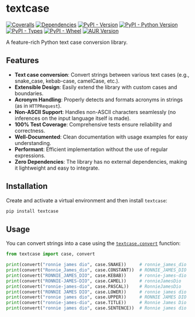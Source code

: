 # textcase

[![Coveralls](https://img.shields.io/coverallsCoverage/github/zobweyt/textcase?branch=main)](https://coveralls.io/github/zobweyt/textcase)
[![Dependencies](https://img.shields.io/badge/dependencies-0-brightgreen)](https://pypi.python.org/pypi/textcase)
[![PyPI - Version](https://img.shields.io/pypi/v/textcase.svg)](https://pypi.python.org/pypi/textcase)
[![PyPI - Python Version](https://img.shields.io/pypi/pyversions/textcase.svg)](https://pypi.python.org/pypi/textcase)
[![PyPI - Types](https://img.shields.io/pypi/types/textcase)](https://pypi.python.org/pypi/textcase)
[![PyPI - Wheel](https://img.shields.io/pypi/wheel/textcase)](https://pypi.python.org/pypi/textcase)
[![AUR Version](https://img.shields.io/aur/version/python-textcase-git)](https://aur.archlinux.org/packages/python-textcase-git)

A feature-rich Python text case conversion library.

## Features

- **Text case conversion**: Convert strings between various text cases (e.g., snake_case, kebab-case, camelCase, etc.).
- **Extensible Design**: Easily extend the library with custom cases and boundaries.
- **Acronym Handling**: Properly detects and formats acronyms in strings (as in `HTTPRequest`).
- **Non-ASCII Support**: Handles non-ASCII characters seamlessly (no inferences on the input language itself is made).
- **100% Test Coverage**: Comprehensive tests ensure reliability and correctness.
- **Well-Documented**: Clean documentation with usage examples for easy understanding.
- **Performant**: Efficient implementation without the use of regular expressions.
- **Zero Dependencies**: The library has no external dependencies, making it lightweight and easy to integrate.

## Installation

Create and activate a virtual environment and then install `textcase`:

```sh
pip install textcase
```

## Usage

You can convert strings into a case using the [`textcase.convert`](./textcase/__init__.py?plain=1#48) function:

```python
from textcase import case, convert

print(convert("ronnie james dio", case.SNAKE))     # ronnie_james_dio
print(convert("Ronnie_James_dio", case.CONSTANT))  # RONNIE_JAMES_DIO
print(convert("RONNIE_JAMES_DIO", case.KEBAB))     # ronnie-james-dio
print(convert("RONNIE-JAMES-DIO", case.CAMEL))     # ronnieJamesDio
print(convert("ronnie-james-dio", case.PASCAL))    # RonnieJamesDio
print(convert("RONNIE JAMES DIO", case.LOWER))     # ronnie james dio
print(convert("ronnie james dio", case.UPPER))     # RONNIE JAMES DIO
print(convert("ronnie-james-dio", case.TITLE))     # Ronnie James Dio
print(convert("ronnie james dio", case.SENTENCE))  # Ronnie james dio
```
